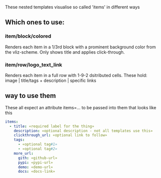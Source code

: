 These nested templates visualise so called 'items' in different ways

## Which ones to use:

### item/block/colored
Renders each item in a 1/3rd block with a prominent background color from the vliz-scheme.
Only shows title and applies click-through.

### item/row/logo_text_link
Renders each item in a full row with 1-9-2 dsitributed cells.
These hold: image | title/tags + description | specific links


## way to use them

These all expect an attribute items=... to be passed into them that looks like this

```yml
items:
  - title: «required label for the thing»
    description: «optional description - not all templates use this»
    clickthrough_url: «optional link to follow»
    tags:
      - «optional tag#1»
      - «optional tag#2»
    more_url:
      gith: «github-url»
      pypi: «pypi-url»
      demo: «demo-url»
      docs: «docs-link»

```


